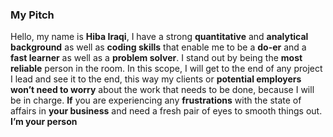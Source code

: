 ### My Pitch 
Hello, my name is **Hiba Iraqi**, I have a strong **quantitative** and **analytical** **background** as well
as **coding skills** that enable me to be a **do-er** and a **fast learner** as well as a **problem solver**. I
stand out by being the **most reliable** person in the room. In this scope, I will get to the end of
any project I lead and see it to the end, this way my clients or **potential employers won’t need
to worry** about the work that needs to be done, because I will be in charge. **If** you are
experiencing any **frustrations** with the state of affairs in **your business** and need a fresh pair
of eyes to smooth things out. **I’m your person**